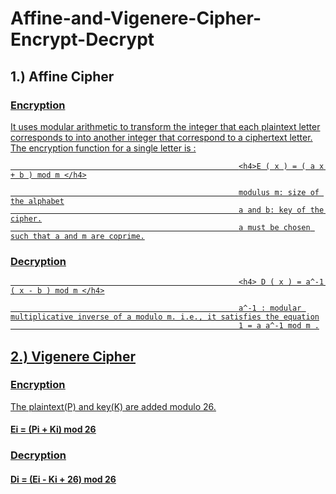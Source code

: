 # Affine-and-Vigenere-Cipher-Encrypt-Decrypt

<h2> 1.) Affine Cipher </h2>
<h3><u>Encryption</h3>

It uses modular arithmetic to transform the integer that each plaintext letter corresponds to into another integer that correspond to a ciphertext letter. 
The encryption function for a single letter is :

                                                       <h4>E ( x ) = ( a x + b ) mod m </h4>
 
                                                       modulus m: size of the alphabet
                                                       a and b: key of the cipher.
                                                       a must be chosen such that a and m are coprime.

<h3><u>Decryption</h3>

                                                       <h4> D ( x ) = a^-1 ( x - b ) mod m </h4>
 
                                                       a^-1 : modular multiplicative inverse of a modulo m. i.e., it satisfies the equation
                                                       1 = a a^-1 mod m .

<h2> 2.) Vigenere Cipher </h2>
<h3><u>Encryption</h3>

The plaintext(P) and key(K) are added modulo 26.
                                                        <h4> Ei = (Pi + Ki) mod 26</h4>

<h3><u>Decryption</h3>
                                                        <h4> Di = (Ei - Ki + 26) mod 26 </h4>
